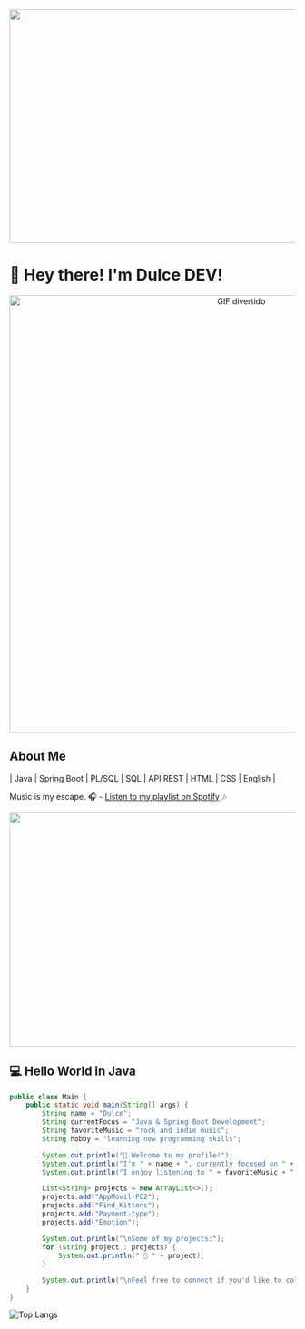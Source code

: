 <img src="https://i.giphy.com/media/v1.Y2lkPTc5MGI3NjExOTRsc3NoNmNoMXo2MWc5b3d3amNrejJpcGxrM2tyb3NlcTJpanNhMyZlcD12MV9pbnRlcm5hbF9naWZfYnlfaWQmY3Q9Zw/KpACNEh8jXK2Q/giphy.gif" width="1045" height="412" />

# 👋 Hey there! I'm Dulce DEV!

<div align="center">
  <img src="https://i.giphy.com/media/v1.Y2lkPTc5MGI3NjExdGw1cGd4MmwzenZ3enV0M2NmajRqc2VlNG1ocXBmdjg4cWVtYjBsNyZlcD12MV9pbnRlcm5hbF9naWZfYnlfaWQmY3Q9Zw/26DMYM4S4RytWCoQU/giphy-downsized.gif" alt="GIF divertido" alt="GIF divertido" width="801" height="771"/>
</div>

## About Me

| Java | Spring Boot | PL/SQL | SQL | API REST | HTML | CSS | English |

Music is my escape. 🎧 -  [Listen to my playlist on Spotify](https://open.spotify.com/playlist/3XJ2HdMQ3K1hONtlkRRYyg?utm_source=generator) 🎶

<img src="https://i.giphy.com/media/v1.Y2lkPTc5MGI3NjExYnI0ZnAxZDY0OHp1ZzhraW11dmNvMjJydm0wazRlaGZ2Zmw4Njk3byZlcD12MV9pbnRlcm5hbF9naWZfYnlfaWQmY3Q9dg/tdDByjqJsARvQvCPqq/giphy.gif" width="1045" height="412" />

## 💻 Hello World in Java

```java
public class Main {
    public static void main(String[] args) {
        String name = "Dulce";
        String currentFocus = "Java & Spring Boot Development";
        String favoriteMusic = "rock and indie music";
        String hobby = "learning new programming skills";

        System.out.println("👋 Welcome to my profile!");
        System.out.println("I'm " + name + ", currently focused on " + currentFocus + ".");
        System.out.println("I enjoy listening to " + favoriteMusic + " and " + hobby + ".");

        List<String> projects = new ArrayList<>();
        projects.add("AppMovil-PC2");
        projects.add("Find_Kittens");
        projects.add("Payment-type");
        projects.add("Emotion");

        System.out.println("\nSome of my projects:");
        for (String project : projects) {
            System.out.println(" 🍵 " + project);
        }

        System.out.println("\nFeel free to connect if you'd like to collaborate or just talk about tech!");
    }
}
```
![Top Langs](https://github-readme-stats.vercel.app/api/top-langs/?username=Dulcedr2651340&layout=compact&theme=radical&card_width=900)


